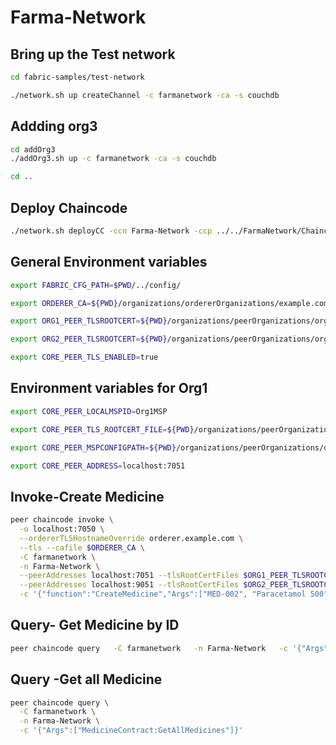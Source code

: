 # Farma-Network

## Bring up the Test network

```bash
cd fabric-samples/test-network
```
```bash
./network.sh up createChannel -c farmanetwork -ca -s couchdb
```
## Addding org3
```bash
cd addOrg3
./addOrg3.sh up -c farmanetwork -ca -s couchdb
```
```bash
cd ..
```
## Deploy Chaincode
```bash
./network.sh deployCC -ccn Farma-Network -ccp ../../FarmaNetwork/Chaincode/ -ccl go -c farmanetwork -cccg ../../FarmaNetwork/Chaincode/collections.json
```
## General Environment variables
```bash
export FABRIC_CFG_PATH=$PWD/../config/

export ORDERER_CA=${PWD}/organizations/ordererOrganizations/example.com/orderers/orderer.example.com/msp/tlscacerts/tlsca.example.com-cert.pem

export ORG1_PEER_TLSROOTCERT=${PWD}/organizations/peerOrganizations/org1.example.com/peers/peer0.org1.example.com/tls/ca.crt

export ORG2_PEER_TLSROOTCERT=${PWD}/organizations/peerOrganizations/org2.example.com/peers/peer0.org2.example.com/tls/ca.crt

export CORE_PEER_TLS_ENABLED=true
```

## Environment variables for Org1
```bash
export CORE_PEER_LOCALMSPID=Org1MSP

export CORE_PEER_TLS_ROOTCERT_FILE=${PWD}/organizations/peerOrganizations/org1.example.com/peers/peer0.org1.example.com/tls/ca.crt

export CORE_PEER_MSPCONFIGPATH=${PWD}/organizations/peerOrganizations/org1.example.com/users/Admin@org1.example.com/msp

export CORE_PEER_ADDRESS=localhost:7051
```
## Invoke-Create Medicine

```bash
peer chaincode invoke \
  -o localhost:7050 \
  --ordererTLSHostnameOverride orderer.example.com \
  --tls --cafile $ORDERER_CA \
  -C farmanetwork \
  -n Farma-Network \
  --peerAddresses localhost:7051 --tlsRootCertFiles $ORG1_PEER_TLSROOTCERT \
  --peerAddresses localhost:9051 --tlsRootCertFiles $ORG2_PEER_TLSROOTCERT \
  -c '{"function":"CreateMedicine","Args":["MED-002", "Paracetamol 500", "Sun Pharma", "2024-06-01", "2026-06-01", "45", "200"]}'

```
## Query- Get Medicine by ID
```bash
peer chaincode query   -C farmanetwork   -n Farma-Network   -c '{"Args":["MedicineContract:ReadMedicine","MED-002"]}'
```
## Query -Get all Medicine
```bash
peer chaincode query \
  -C farmanetwork \
  -n Farma-Network \
  -c '{"Args":["MedicineContract:GetAllMedicines"]}'
```

